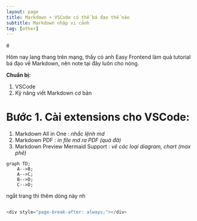 ```yaml
---
layout: page
title: Markdown + VSCode có thể bá đạo thế nào
subtitle: Markdown nhập vi cảnh
tag: [other]
---
```


<script src="https://cdn.jsdelivr.net/npm/mermaid/dist/mermaid.min.js"></script>
<script>mermaid.initialize({startOnLoad:true});</script>é


Hôm nay lang thang trên mạng, thấy có anh Easy Frontend làm quả tutorial bá đạo về Markdown, nên note tại đây luôn cho nóng.

**Chuẩn bị:**

1. VSCode
2. Kỹ năng viết Markdown cơ bản


# Bước 1. Cài extensions cho VSCode:

1. Markdown All in One : *nhắc lệnh md*
2. Markdown PDF : *in file md ra PDF (quá đã)*
3. Markdown Preview Mermaid Support : *vẽ các loại diagram, chart (max phê)*


```mermaid
graph TD;
    A-->B;
    A-->C;
    B-->D;
    C-->D;
```
ngắt trang thì thêm dòng này nh
```javascript

<div style="page-break-after: always;"></div>

```


